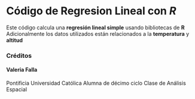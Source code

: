 # Código de Regresion Lineal con *R*
Este código calcula una **regresión lineal simple** usando bibliotecas de **R**
Adicionalmente los datos utilizados están relacionados a la **temperatura** y **altitud**

### Créditos
#### Valeria Falla
Pontificia Universidad Católica
Alumna de décimo ciclo
Clase de Análisis Espacial 